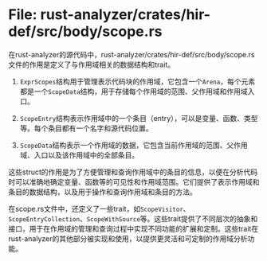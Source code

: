 # File: rust-analyzer/crates/hir-def/src/body/scope.rs

在rust-analyzer的源代码中，rust-analyzer/crates/hir-def/src/body/scope.rs文件的作用是定义了与作用域相关的数据结构和trait。

1. `ExprScopes`结构用于管理表示代码块的作用域，它包含一个`Arena`，每个元素都是一个`ScopeData`结构，用于存储每个作用域的范围、父作用域和作用域入口。

2. `ScopeEntry`结构表示作用域中的一个条目（entry），可以是变量、函数、类型等。每个条目都有一个名字和源代码位置。

3. `ScopeData`结构表示一个作用域的数据，它包含当前作用域的范围、父作用域、入口以及该作用域中的全部条目。

这些struct的作用是为了方便管理和查询作用域中的条目的信息，以便在分析代码时可以准确地确定变量、函数等的可见性和作用域范围。它们提供了表示作用域和条目的数据结构，以及用于操作和查询作用域和条目的方法。

在scope.rs文件中，还定义了一些trait，如`ScopeVisitor`、`ScopeEntryCollection`、`ScopeWithSource`等。这些trait提供了不同层次的抽象和接口，用于在作用域的管理和查询过程中实现不同功能的扩展和定制。这些trait在rust-analyzer的其他部分被实现和使用，以提供更灵活和可定制的作用域分析功能。

